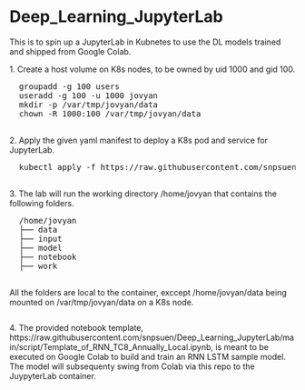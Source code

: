 # Deep_Learning_JupyterLab
This is to spin up a JupyterLab in Kubnetes to use the DL models trained and shipped from Google Colab.
<p>
  1.  Create a host volume on K8s nodes, to be owned by uid 1000 and gid 100.
  <pre>
  groupadd -g 100 users
  useradd -g 100 -u 1000 jovyan
  mkdir -p /var/tmp/jovyan/data
  chown -R 1000:100 /var/tmp/jovyan/data
  </pre>
  2.  Apply the given yaml manifest to deploy a K8s pod and service for JupyterLab.
  <pre>
  kubectl apply -f https://raw.githubusercontent.com/snpsuen/Deep_Learning_JupyterLab/main/script/jupyter-notebook.yaml
  </pre>
  3.  The lab will run the working directory /home/jovyan that contains the following folders.
  <pre>
  /home/jovyan
  ├── data
  ├── input
  ├── model
  ├── notebook
  ├── work
  </pre>
  All the folders are local to the container, exccept /home/jovyan/data being mounted on /var/tmp/jovyan/data on a K8s node.
  <pre></pre>
  4.  The provided notebook template, https://raw.githubusercontent.com/snpsuen/Deep_Learning_JupyterLab/main/script/Template_of_RNN_TC8_Annually_Local.ipynb, is meant to be executed on Google Colab to build and train an RNN LSTM sample model. The model will subsequenty swing from Colab via this repo to the JuypyterLab container.
